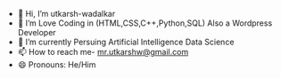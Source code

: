 
- 👋 Hi, I’m utkarsh-wadalkar
- 👀 I’m Love Coding in (HTML,CSS,C++,Python,SQL) Also a Wordpress Developer
- 🌱 I’m currently Persuing Artificial Intelligence Data Science
- 📫 How to reach me- mr.utkarshw@gmail.com
- 😄 Pronouns: He/Him

<!---
utkarsh-wadalkar/utkarsh-wadalkar is a ✨ special ✨ repository because its `README.md` (this file) appears on your GitHub profile.
You can click the Preview link to take a look at your changes.
--->


<!--
**utkarsh-wadalkar/.github** is a ✨ _special_ ✨ repository because its `profile/README.md` (this file) appears on your GitHub profile.

Here are some ideas to get you started:

- 🔭 I’m currently working on ...
- 🌱 I’m currently learning ...
- 👯 I’m looking to collaborate on ...
- 🤔 I’m looking for help with ...
- 💬 Ask me about ...
- 📫 How to reach me: ...
- 😄 Pronouns: ...
- ⚡ Fun fact: ...
-->
